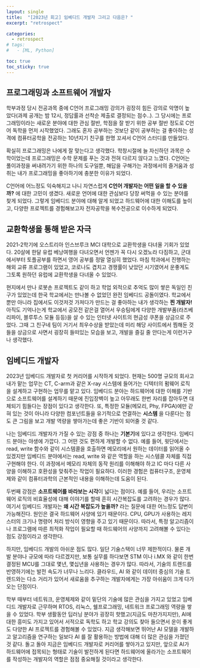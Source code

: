 ```yaml
---
layout: single
title:  "[2023년 회고] 임베디드 개발자 그리고 다음은? "
excerpt: "retrospect"

categories:
  - retrospect
# tags:
#   - [ML, Python]

toc: true
toc_sticky: true
---
```


## 프로그래밍과 소프트웨어 개발자

학부과정 당시 전공과목 중에 C언어 프로그래밍 강의가 굉장히 힘든 강의로 악명이 높았다(과제 공개는 밤 12시, 정답률과 선착순 제출로 결정되는 점수..). 그 당시에는 프로그래밍이라는 새로운 분야에 대한 관심 절반, 학점을 잘 받기 위한 공부 절반 정도로 C언어 독학을 먼저 시작했었다. 그래도 혼자 공부하는 것보단 같이 공부하는 걸 좋아하는 성격에 컴퓨터공학을 전공하는 10년지기 친구를 한명 꼬셔서 C언어 스터디를 만들었다.


확실히 프로그래밍은 나에게 잘 맞는다고 생각했다. 학창시절에 늘 자신하던 과목은 수학이었는데 프로그래밍은 수학 문제를 푸는 것과 전혀 다르지 않다고 느꼈다. C언어는 풀이과정을 써내려가기 위한 하나의 도구일뿐, 해답을 구해가는 과정에서의 즐거움과 성취는 내가 프로그래밍을 좋아하기에 충분한 이유가 되었다.


C언어에 어느정도 익숙해지고 나니 자연스럽게 **C언어 개발자는 어떤 일을 할 수 있을까?** 에 대한 고민이 생겼다. 새로운 언어에 대한 관심보다 당장 써먹을 수 있는 분야를 찾게 되었다. 그렇게 임베디드 분야에 대해 알게 되었고 하드웨어에 대한 이해도를 높이고, 다양한 프로젝트를 경험해보고자 전자공학을 복수전공으로 이수하게 되었다.


## 교환학생을 통해 받은 자극

2021-2학기에 오스트리아 인스브루크 MCI 대학으로 교환학생을 다녀올 기회가 있었다. 20살에 한달 유럽 베낭여행을 다녀오면서 언젠가 꼭 다시 오겠노라 다짐하고, 군대에서부터 토플공부를 하면서 영어 공부를 정말 열심히 했었다. 마침 학과에서 진행하는 해외 교류 프로그램이 있었고, 코로나도 겹치고 경쟁률이 낮았던 시기였어서 운좋게도 그토록 원하던 유럽에 교환학생을 다녀올 수 있었다.


현지에서 만나 로봇손 프로젝트도 같이 하고 학업 외적으로 추억도 많이 쌓은 독일인 친구가 있었는데 한국 학교에서는 만나볼 수 없었던 완전 임베디드 공돌이였다. 학교에서 뿐만 아니라 집에서도 이것저것 가져다가 만드는 걸 좋아하는 내가 생각하는 **찐 개발자!** 아직도 기억나는게 학교에서 공모전 같은걸 열어서 우승팀에게 다양한 개발부품(라즈베리파이, 블루투스 모듈 등등)을 살 수 있는 인터넷 사이트의 현금성 쿠폰을 상금으로 주었다. 그때 그 친구네 팀이 거기서 최우수상을 받았는데 미리 해당 사이트에서 찜해둔 것들을 상금으로 사면서 굉장히 들떠있는 모습을 보고, 개발을 즐길 줄 안다는게 이런거구나 생각했다.


## 임베디드 개발자

2023년 임베디드 개발자로 첫 커리어를 시작하게 되었다. 현재는 500명 규모의 회사고 내가 맡는 업무는 CT, C-arm과 같은 X-ray 시스템에 들어가는 디텍터의 펌웨어 로직을 설계하고 구현하는 업무를 맡고 있다. 임베디드 분야는 하드웨어에 대한 이해를 기반으로 소프트웨어를 설계하기 때문에 진입장벽이 높고 아무래도 한번 자리를 잡아두면 대체되기 힘들다는 장점이 있다고 생각한다. 또, 특정한 모듈(메모리, Phy, FPGA)에만 갇혀 있는 것이 아니라 다양한 컴포넌트들을 유기적으로 연결하는 **시스템** 을 다룬다는 점도 큰 그림을 보고 개발 역량을 쌓아가는데 좋은 기반이 되어줄 것 같다.


나는 임베디드 개발자가 가질 수 있는 강점 중 하나는 **기본기**에 있다고 생각한다. 임베디드 분야는 야생에 가깝다. 그 어떤 것도 편하게 개발할 수 없다. 예를 들어, 윗단에서는 read, write 함수와 같이 시스템콜을 호출하면 메모리에서 원하는 데이터를 읽어올 수 있겠지만 임베디드 분야에서는 read, write 와 같은 역할을 하는 시스템콜 자체를 직접 구현해야 한다. 이 과정에서 메모리 자체의 동작 원리를 이해해야 하고 IC 마다 다른 사양을 이해하고 호환성을 맞춰주는 작업이 필요하다. 이러한 경험은 컴퓨터구조, 운영체제와 같이 컴퓨터과학의 근본적인 내용을 이해하는데 도움이 된다. 


두번째 강점은 **소프트웨어를 바라보는 시각**이 넓다는 점이다. 예를 들어, 우리는 소프트웨어 로직의 비효율성에 대해 이야기를 할때 흔히 시간복잡도를 고려하는 경우가 많다. 여기서 임베디드 개발자는 **왜 시간 복잡도가 높을까?** 라는 질문에 대한 어느정도 답변이 가능해진다. 원인은 결국 하드웨어 사양에 있기 때문이다. CPU, GPU가 사용하는 레지스터의 크기나 명령어 처리 방식이 영향을 주고 있기 때문이다. 따라서, 특정 알고리즘이나 프로그램에 따른 최적화 작업이 필요할 때 하드웨어의 사양까지 고려해볼 수 있다는 점도 강점이라고 생각한다. 


하지만, 임베디드 개발의 아쉬운 점도 많다. 일단 기술스택이 너무 제한적이다. 물론 개발 분야나 규모에 따라 다르겠지만, 보통 실무를 하다보면 STM 이나 i.MX 와 같이 한번 결정된 MCU를 그대로 몇년, 몇십년을 사용하는 경우가 많다. 따라서, 기술의 트렌드를 반영하기에는 발전 속도가 너무나 느리다. 클라우드, AI 와 같이 데이터 중심의 기술 트렌드와는 다소 거리가 있어서 새로움을 추구하는 개발자에게는 가장 아쉬움이 크게 다가오는 단점이다.


학부 때부터 네트워크, 운영체제와 같이 밑단의 기술에 많은 관심을 가지고 있었고 임베디드 개발자로 근무하며 RTOS, 리눅스, 쉘프로그래밍, 네트워크 프로그래밍 역량을 쌓을 수 있었다. 학부 생활동안 딥러닝 분야가 굉장히 핫했고(지금도 마찬가지지만), AI에 대한 흥미도 가지고 있어서 서적으로 독학도 하고 학교 강의도 찾아 들으면서 운이 좋게도 다양한 AI 프로젝트를 경험해볼 수 있었다. 지금 생각해보면 뛰어난 AI 모델을 개발하고 알고리즘을 연구하는 일보다 AI 를 잘 활용하는 방법에 대해 더 많은 관심을 가졌던 것 같다. 돌고 돌아 지금은 임베디드 개발자로 커리어를 쌓아가고 있지만, 앞으로 AI가 하드웨어에 접목되는 형태로 기술이 발전하게 된다면 하드웨어에 올라가는 소프트웨어를 작성하는 개발자의 역할은 점점 중요해질 것이라고 생각한다.

